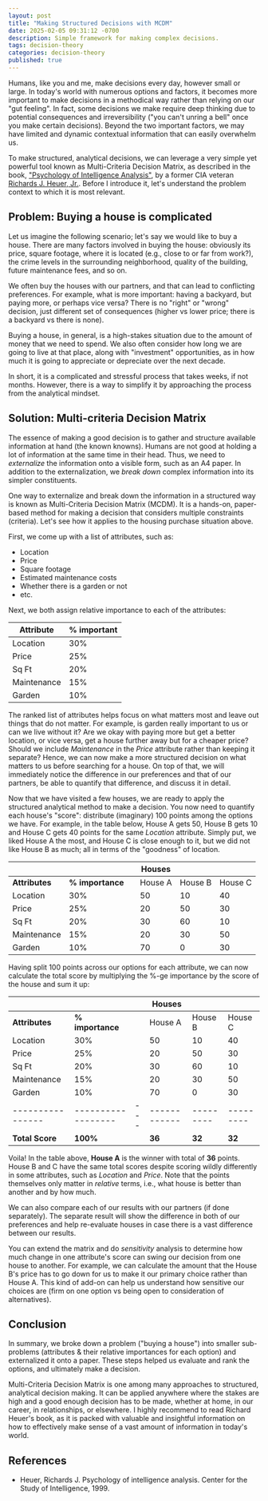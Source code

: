 ```yaml
---
layout: post
title: "Making Structured Decisions with MCDM"
date: 2025-02-05 09:31:12 -0700
description: Simple framework for making complex decisions.
tags: decision-theory
categories: decision-theory
published: true
---
```


Humans, like you and me, make decisions every day, however small or large. In
today's world with numerous options and factors, it becomes more important to
make decisions in a methodical way rather than relying on our "gut feeling". In
fact, some decisions we make require deep thinking due to potential
consequences and irreversibility ("you can't unring a bell" once you make
certain decisions). Beyond the two important factors, we may have limited
and dynamic contextual information that can easily overwhelm us.

To make structured, analytical decisions, we can leverage a very simple yet
powerful tool known as Multi-Criteria Decision Matrix, as described in the
book, ["Psychology of Intelligence
Analysis"](https://www.cia.gov/resources/csi/books-monographs/psychology-of-intelligence-analysis-2/),
by a former CIA veteran [Richards J. Heuer,
Jr.](https://en.wikipedia.org/wiki/Richards_Heuer). Before I introduce it,
let's understand the problem context to which it is most relevant.

## Problem: Buying a house is complicated 

Let us imagine the following scenario; let's say we would like to buy a house.
There are many factors involved in buying the house: obviously its price,
square footage, where it is located (e.g., close to or far from work?), the
crime levels in the surrounding neighborhood, quality of the building, future maintenance
fees, and so on.

We often buy the houses with our partners, and that can lead to conflicting
preferences. For example, what is more important: having a backyard, but paying
more, or perhaps vice versa? There is no "right" or "wrong" decision, just
different set of consequences (higher vs lower price; there is a backyard vs
there is none).

Buying a house, in general, is a high-stakes situation due to the amount of money
that we need to spend. We also often consider how long we are going to live at
that place, along with "investment" opportunities, as in how much it is going
to appreciate or depreciate over the next decade.

In short, it is a complicated and stressful process that takes weeks, if not
months. However, there is a way to simplify it by approaching the process from
the analytical mindset.

## Solution: Multi-criteria Decision Matrix

The essence of making a good decision is to gather and structure available
information at hand (the known knowns). Humans are not good at holding a lot of
information at the same time in their head. Thus, we need to *externalize* the
information onto a visible form, such as an A4 paper. In addition to the
externalization, we *break down* complex information into its simpler
constituents.

One way to externalize and break down the information in a structured way is
known as Multi-Criteria Decision Matrix (MCDM). It is a hands-on, paper-based 
method for making a decision that considers multiple constraints (criteria).
Let's see how it applies to the housing purchase situation above.

First, we come up with a list of attributes, such as:

- Location
- Price
- Square footage
- Estimated maintenance costs
- Whether there is a garden or not
- etc.

Next, we both assign relative importance to each of the attributes:

|**Attribute**|**% important**|
|-------------|-----|
| Location    | 30% |
| Price       | 25% |
| Sq Ft       | 20% |
| Maintenance | 15% |
| Garden      | 10% |

The ranked list of attributes helps focus on what matters most and leave out
things that do not matter. For example, is garden really important to us or can
we live without it? Are we okay with paying more but get a better location, or
vice versa, get a house further away but for a cheaper price? Should we include
*Maintenance* in the *Price* attribute rather than keeping it separate? Hence,
we can now make a more structured decision on what matters to us before
searching for a house. On top of that, we will immediately notice the
difference in our preferences and that of our partners, be able to quantify that
difference, and discuss it in detail.

Now that we have visited a few houses, we are ready to apply the structured
analytical method to make a decision. You now need to quantify each house's
"score": distribute (imaginary) 100 points among the options we have. For
example, in the table below, House A gets 50, House B gets 10 and House C gets
40 points for the same *Location* attribute. Simply put, we liked House A the
most, and House C is close enough to it, but we did not like House B as much;
all in terms of the "goodness" of location.

|                |                  |   | **Houses** |         |         |
|----------------|------------------|---|------------|---------|---------|
| **Attributes** | **% importance** |   | House A    | House B | House C |
| Location       | 30%              |   | 50         | 10      | 40      |
| Price          | 25%              |   | 20         | 50      | 30      |
| Sq Ft          | 20%              |   | 30         | 60      | 10      |
| Maintenance    | 15%              |   | 20         | 30      | 50      |
| Garden         | 10%              |   | 70         | 0       | 30      |


Having split 100 points across our options for each attribute, we can now
calculate the total score by multiplying the %-ge importance by the score of
the house and sum it up:


|                |                  |   | **Houses** |         |         |
|----------------|------------------|---|------------|---------|---------|
| **Attributes** | **% importance** |   | House A    | House B | House C |
| Location       | 30%              |   | 50         | 10      | 40      |
| Price          | 25%              |   | 20         | 50      | 30      |
| Sq Ft          | 20%              |   | 30         | 60      | 10      |
| Maintenance    | 15%              |   | 20         | 30      | 50      |
| Garden         | 10%              |   | 70         | 0       | 30      |
|----------------|------------------|---|------------|---------|---------|
| **Total Score**| **100%**         |   | **36**     | **32**  | **32**  |

<p></p>

Voila! In the table above, **House A** is the winner with total of **36**
points. House B and C have the same total scores despite scoring wildly
differently in some attributes, such as *Location* and *Price*. Note that the
points themselves only matter in *relative* terms, i.e., what house is better
than another and by how much.

We can also compare each of our results with our partners (if done
separately). The separate result will show the difference in both of our
preferences and help re-evaluate houses in case there is a vast difference
between our results.

You can extend the matrix and do *sensitivity* analysis to determine how much
change in one attribute's score can swing our decision from one house to
another. For example, we can calculate the amount that the House B's price has
to go down for us to make it our primary choice rather than House A. This kind
of add-on can help us understand how sensitive our choices are (firm on one
option vs being open to consideration of alternatives).

## Conclusion

In summary, we broke down a problem ("buying a house") into smaller
sub-problems (attributes & their relative importances for each option) and
externalized it onto a paper. These steps helped us evaluate and rank the options,
and ultimately make a decision.

Multi-Criteria Decision Matrix is one among many approaches to structured,
analytical decision making. It can be applied anywhere where the stakes are
high and a good enough decision has to be made, whether at home, in our
career, in relationships, or elsewhere. I highly recommend to read Richard Heuer's
book, as it is packed with valuable and insightful information on how to
effectively make sense of a vast amount of information in today's world.

## References

- Heuer, Richards J. Psychology of intelligence analysis. Center for the Study
  of Intelligence, 1999.
